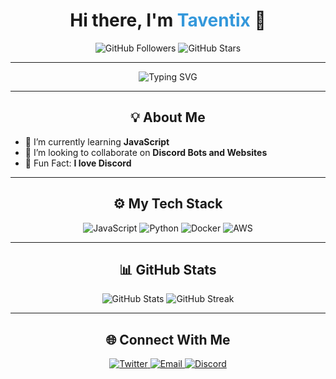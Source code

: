 <h1 align="center">Hi there, I'm <span style="color: #3498db;">Taventix</span> 👋</h1>

<p align="center">
  <img src="https://img.shields.io/github/followers/taventixxlabel=Followers&style=social" alt="GitHub Followers">
  <img src="https://img.shields.io/github/stars/taventixxlabel=Stars&style=social" alt="GitHub Stars">
</p>

---

<p align="center">
  <img src="https://readme-typing-svg.demolab.com?font=Fira+Code&size=22&duration=3000&color=3498DB&center=true&vCenter=true&lines=Welcome+to+my+GitHub!;I+%E2%9D%A4+Code+and+Open+Source;Always+learning+new+things!" alt="Typing SVG">
</p>

---

<h2 align="center">💡 About Me</h2>

- 🌱 I’m currently learning **JavaScript**
- 👯 I’m looking to collaborate on **Discord Bots and Websites**
- 🎯 Fun Fact: **I love Discord**

---

<h2 align="center">⚙️ My Tech Stack</h2>
<p align="center">
  <img src="https://img.shields.io/badge/Code-JavaScript-F7DF1E?style=for-the-badge&logo=javascript&logoColor=black" alt="JavaScript">
  <img src="https://img.shields.io/badge/Code-Python-3776AB?style=for-the-badge&logo=python&logoColor=white" alt="Python">
  <img src="https://img.shields.io/badge/Tools-Docker-2496ED?style=for-the-badge&logo=docker&logoColor=white" alt="Docker">
  <img src="https://img.shields.io/badge/Cloud-AWS-232F3E?style=for-the-badge&logo=amazon-aws&logoColor=white" alt="AWS">
</p>

---

<h2 align="center">📊 GitHub Stats</h2>

<div align="center">
  <img src="https://github-readme-stats.vercel.app/api?username=taventixx&show_icons=true&theme=radical" alt="GitHub Stats">
  <img src="https://github-readme-streak-stats.herokuapp.com/?user=taventixx&theme=radical" alt="GitHub Streak">
</div>

---

<h2 align="center">🌐 Connect With Me</h2>
<p align="center">
  <a href="https://twitter.com/deinprofil" target="_blank">
    <img src="https://img.shields.io/badge/Twitter-1DA1F2?style=for-the-badge&logo=twitter&logoColor=white" alt="Twitter">
  </a>
  <a href="mailto:devtaventix@gmail.com" target="_blank">
    <img src="https://img.shields.io/badge/Email-EA4335?style=for-the-badge&logo=gmail&logoColor=white" alt="Email">
  </a>
  <a href="https://discord.com/users/taventix" target="_blank">
    <img src="https://img.shields.io/badge/Discord-5865F2?style=for-the-badge&logo=discord&logoColor=white" alt="Discord">
  </a>
</p>

